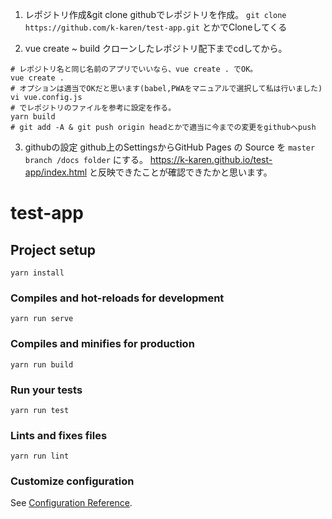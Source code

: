 1. レポジトリ作成&git clone
githubでレポジトリを作成。
`git clone https://github.com/k-karen/test-app.git`
とかでCloneしてくる

2. vue create ~ build
クローンしたレポジトリ配下までcdしてから。
```
# レポジトリ名と同じ名前のアプリでいいなら、vue create . でOK。
vue create .
# オプションは適当でOKだと思います(babel,PWAをマニュアルで選択して私は行いました)
vi vue.config.js
# でレポジトリのファイルを参考に設定を作る。
yarn build
# git add -A & git push origin headとかで適当に今までの変更をgithubへpush
```

3. githubの設定
github上のSettingsからGitHub Pages の Source を `master branch /docs folder` にする。
https://k-karen.github.io/test-app/index.html
と反映できたことが確認できたかと思います。



# test-app

## Project setup
```
yarn install
```

### Compiles and hot-reloads for development
```
yarn run serve
```

### Compiles and minifies for production
```
yarn run build
```

### Run your tests
```
yarn run test
```

### Lints and fixes files
```
yarn run lint
```

### Customize configuration
See [Configuration Reference](https://cli.vuejs.org/config/).
